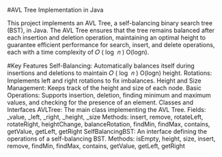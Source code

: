 #AVL Tree Implementation in Java

This project implements an AVL Tree, a self-balancing binary search tree (BST), in Java. The AVL Tree ensures that the tree remains balanced after each insertion and deletion operation, maintaining an optimal height to guarantee efficient performance for search, insert, and delete operations, each with a time complexity of 
𝑂
(
log
⁡
𝑛
)
O(logn).

#Key Features
Self-Balancing: Automatically balances itself during insertions and deletions to maintain 
𝑂
(
log
⁡
𝑛
)
O(logn) height.
Rotations: Implements left and right rotations to fix imbalances.
Height and Size Management: Keeps track of the height and size of each node.
Basic Operations: Supports insertion, deletion, finding minimum and maximum values, and checking for the presence of an element.
Classes and Interfaces
AVLTree<T>: The main class implementing the AVL Tree.
Fields: _value, _left, _right, _height, _size
Methods: insert, remove, rotateLeft, rotateRight, heightChange, balanceRotation, findMin, findMax, contains, getValue, getLeft, getRight
SelfBalancingBST<T>: An interface defining the operations of a self-balancing BST.
Methods: isEmpty, height, size, insert, remove, findMin, findMax, contains, getValue, getLeft, getRight


